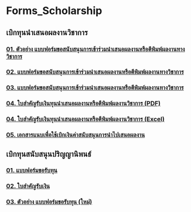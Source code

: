 # Forms_Scholarship

## เบิกทุนนำเสนอผลงานวิชาการ

### [01. ตัวอย่าง แบบฟอร์มขอสนับสนุนการเข้าร่วมนำเสนอผลงานหรือตีพิมพ์ผลงานทางวิชาการ](/files/doc_download/mas_ie/Forms_Scholarship/เบิกทุนนำเสนอผลงานวิชาการ/01ตัวอย่าง_แบบฟอร์มขอสนับสนุนการเข้าร่วมนำเสนอผลงานหรือตีพิมพ์ผลงานทางวิชาการ.pdf)

### [02. แบบฟอร์มขอสนับสนุนการเข้าร่วมนำเสนอผลงานหรือตีพิมพ์ผลงานทางวิชาการ](/files/doc_download/mas_ie/Forms_Scholarship/เบิกทุนนำเสนอผลงานวิชาการ/02แบบฟอร์มขอสนับสนุนการเข้าร่วมนำเสนอผลงานหรือตีพิมพ์ผลงานทางวิชาการ.docx)

### [03. แบบฟอร์มขอสนับสนุนการเข้าร่วมนำเสนอผลงานหรือตีพิมพ์ผลงานทางวิชาการ](/files/doc_download/mas_ie/Forms_Scholarship/เบิกทุนนำเสนอผลงานวิชาการ/03แบบฟอร์มขอสนับสนุนการเข้าร่วมนำเสนอผลงานหรือตีพิมพ์ผลงานทางวิชาการ.pdf)

### [04. ใบสำคัญรับเงินทุนนำเสนอผลงานหรือตีพิมพ์ผลงานวิชาการ (PDF)](/files/doc_download/mas_ie/Forms_Scholarship/เบิกทุนนำเสนอผลงานวิชาการ/04ใบสำคัญรับเงินทุนนำเสนอผลงานหรือตีพิมพ์ผลงานวิชาการ.pdf)

### [04. ใบสำคัญรับเงินทุนนำเสนอผลงานหรือตีพิมพ์ผลงานวิชาการ (Excel)](/files/doc_download/mas_ie/Forms_Scholarship/เบิกทุนนำเสนอผลงานวิชาการ/04ใบสำคัญรับเงินทุนนำเสนอผลงานหรือตีพิมพ์ผลงานวิชาการ.xlsx)

### [05. เอกสารแนบเพื่อใช้เบิกเงินค่าสนับสนุนการนำไปเสนอผลงาน](/files/doc_download/mas_ie/Forms_Scholarship/เบิกทุนนำเสนอผลงานวิชาการ/05เอกสารแนบเพื่อใช้เบิกเงินค่าสนับสนุนการนำไปเสนอผลงาน.pdf)

## เบิกทุนสนับสนุนปริญญานิพนธ์

### [01. แบบฟอร์มขอรับทุน](/files/doc_download/mas_ie/Forms_Scholarship/เบิกทุนสนับสนุนปริญญานิพนธ์/01แบบฟอร์มขอรับทุน.docx)

### [02. ใบสำคัญรับเงิน](/files/doc_download/mas_ie/Forms_Scholarship/เบิกทุนสนับสนุนปริญญานิพนธ์/02ใบสำคัญรับเงิน.xlsx)

### [03. ตัวอย่าง แบบฟอร์มขอรับทุน (ใหม่)](/files/doc_download/mas_ie/Forms_Scholarship/เบิกทุนสนับสนุนปริญญานิพนธ์/03ตัวอย่าง_แบบฟอร์มขอรับทุน_(ใหม่).pdf)
